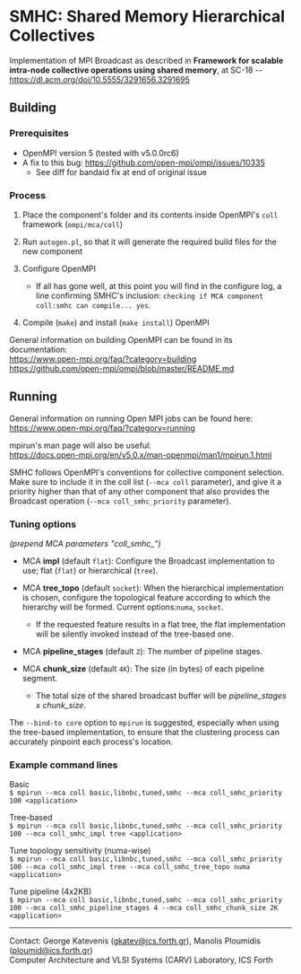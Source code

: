 # SMHC: Shared Memory Hierarchical Collectives

Implementation of MPI Broadcast as described in **Framework for scalable intra-node collective 
operations using shared memory**, at SC-18 -- https://dl.acm.org/doi/10.5555/3291656.3291695


## Building

### Prerequisites

- OpenMPI version 5 (tested with v5.0.0rc6)
- A fix to this bug: https://github.com/open-mpi/ompi/issues/10335
	- See diff for bandaid fix at end of original issue

### Process

1. Place the component's folder and its contents inside OpenMPI's `coll` framework (`ompi/mca/coll`)

2. Run `autogen.pl`, so that it will generate the required build files for the new component

3. Configure OpenMPI
	- If all has gone well, at this point you will find in the configure log, a line confirming
	SMHC's inclusion: `checking if MCA component coll:smhc can compile... yes`.
	
4. Compile (`make`) and install (`make install`) OpenMPI

General information on building OpenMPI can be found in its documentation:  
https://www.open-mpi.org/faq/?category=building  
https://github.com/open-mpi/ompi/blob/master/README.md

## Running

General information on running Open MPI jobs can be found here:  
https://www.open-mpi.org/faq/?category=running

mpirun's man page will also be useful:  
https://docs.open-mpi.org/en/v5.0.x/man-openmpi/man1/mpirun.1.html

SMHC follows OpenMPI's conventions for collective component selection. Make sure to include it in
the coll list (`--mca coll` parameter), and give it a priority higher than that of any other
component that also provides the Broadcast operation (`--mca coll_smhc_priority` parameter).

### Tuning options

*(prepend MCA parameters "coll_smhc_")*

- MCA **impl** (default `flat`): Configure the Broadcast implementation to use; flat (`flat`) or
hierarchical (`tree`).

- MCA **tree_topo** (default `socket`): When the hierarchical implementation is chosen, configure
the topological feature according to which the hierarchy will be formed. Current options:`numa`, 
`socket`.
	
	- If the requested feature results in a flat tree, the flat implementation will be silently
	invoked instead of the tree-based one.

- MCA **pipeline_stages** (default `2`): The number of pipeline stages.

- MCA **chunk_size** (default `4K`): The size (in bytes) of each pipeline segment.
	
	- The total size of the shared broadcast buffer will be *pipeline_stages x chunk_size*.

The `--bind-to core` option to `mpirun` is suggested, especially when using the tree-based
implementation, to ensure that the clustering process can accurately pinpoint each process's 
location.

### Example command lines

Basic  
`$ mpirun --mca coll basic,libnbc,tuned,smhc --mca coll_smhc_priority 100 <application>`

Tree-based  
`$ mpirun --mca coll basic,libnbc,tuned,smhc --mca coll_smhc_priority 100 --mca coll_smhc_impl tree <application>`

Tune topology sensitivity (numa-wise)  
`$ mpirun --mca coll basic,libnbc,tuned,smhc --mca coll_smhc_priority 100 --mca coll_smhc_impl tree --mca coll_smhc_tree_topo numa <application>`

Tune pipeline (4x2KB)  
`$ mpirun --mca coll basic,libnbc,tuned,smhc --mca coll_smhc_priority 100 --mca coll_smhc_pipeline_stages 4 --mca coll_smhc_chunk_size 2K <application>`

---
Contact: George Katevenis (gkatev@ics.forth.gr), Manolis Ploumidis (ploumid@ics.forth.gr)  
Computer Architecture and VLSI Systems (CARV) Laboratory, ICS Forth

